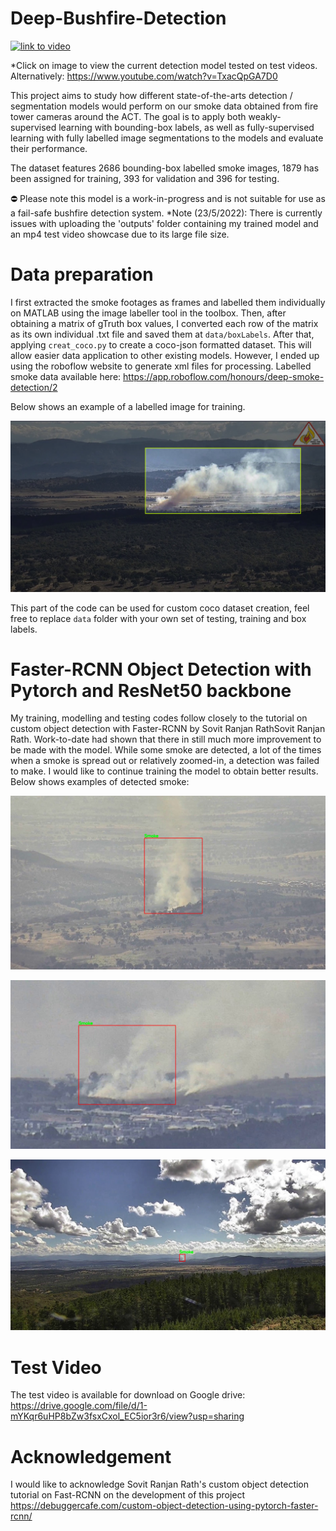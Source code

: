 # Deep-Bushfire-Detection
  [![link to video](https://img.youtube.com/vi/TxacQpGA7D0/0.jpg)](https://youtu.be/TxacQpGA7D0)

*Click on image to view the current detection model tested on test videos. Alternatively: https://www.youtube.com/watch?v=TxacQpGA7D0


This project aims to study how different state-of-the-arts detection / segmentation models would perform on our smoke data obtained from fire tower cameras around the ACT. The goal is to apply both weakly-supervised learning with bounding-box labels, as well as fully-supervised learning with fully labelled image segmentations to the models and evaluate their performance. 

The dataset features 2686 bounding-box labelled smoke images, 1879 has been assigned for training, 393 for validation and 396 for testing.

⛔️ Please note this model is a work-in-progress and is not suitable for use as a fail-safe bushfire detection system.
*Note (23/5/2022): There is currently issues with uploading the 'outputs' folder containing my trained model and an mp4 test video showcase due to its large file size.

# Data preparation
I first extracted the smoke footages as frames and labelled them individually on MATLAB using the image labeller tool in the toolbox. 
Then, after obtaining a matrix of gTruth box values, I converted each row of the matrix as its own individual .txt file and saved them at `data/boxLabels`. 
After that, applying `creat_coco.py` to create a coco-json formatted dataset. 
This will allow easier data application to other existing models. 
However, I ended up using the roboflow website to generate xml files for processing. Labelled smoke data available here: https://app.roboflow.com/honours/deep-smoke-detection/2 

Below shows an example of a labelled image for training.

![Test Image](markdown_images/example2.png)




This part of the code can be used for custom coco dataset creation, feel free to replace `data` folder with your own set of testing, training and box labels. 

# Faster-RCNN Object Detection with Pytorch and ResNet50 backbone
My training, modelling and testing codes follow closely to the tutorial on custom object detection with Faster-RCNN by Sovit Ranjan RathSovit Ranjan Rath. 
Work-to-date had shown that there in still much more improvement to be made with the model. While some smoke are detected, 
a lot of the times when a smoke is spread out or relatively zoomed-in, a detection was failed to make. 
I would like to continue training the model to obtain better results. Below shows examples of detected smoke:

![Test Image2](markdown_images/Capture10.PNG)

![Test Image3](markdown_images/Capture16.PNG)

![Test Image4](markdown_images/Capture11.PNG)



# Test Video
The test video is available for download on Google drive: https://drive.google.com/file/d/1-mYKqr6uHP8bZw3fsxCxol_EC5ior3r6/view?usp=sharing

# Acknowledgement
I would like to acknowledge Sovit Ranjan Rath's custom object detection tutorial on Fast-RCNN on the development of this project https://debuggercafe.com/custom-object-detection-using-pytorch-faster-rcnn/ 
